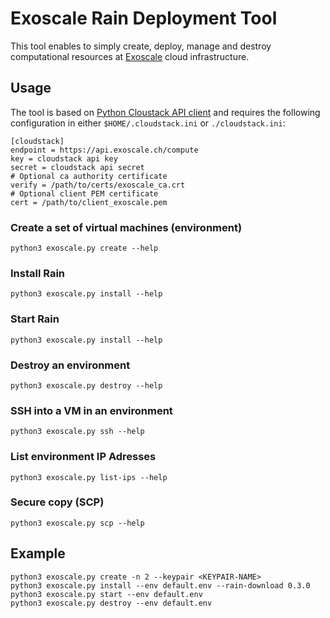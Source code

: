 # Exoscale Rain Deployment Tool

This tool enables to simply create, deploy, manage and destroy computational resources at [Exoscale](https://www.exoscale.com/) cloud infrastructure.

## Usage

The tool is based on [Python Cloustack API client](https://github.com/exoscale/cs) and requires the following configuration in either `$HOME/.cloudstack.ini` or `./cloudstack.ini`:

```
[cloudstack]
endpoint = https://api.exoscale.ch/compute
key = cloudstack api key
secret = cloudstack api secret
# Optional ca authority certificate
verify = /path/to/certs/exoscale_ca.crt
# Optional client PEM certificate
cert = /path/to/client_exoscale.pem
```

### Create a set of virtual machines (environment)

`python3 exoscale.py create --help`

### Install Rain

`python3 exoscale.py install --help`

### Start Rain

`python3 exoscale.py install --help`

### Destroy an environment

`python3 exoscale.py destroy --help`

### SSH into a VM in an environment

`python3 exoscale.py ssh --help`

### List environment IP Adresses

`python3 exoscale.py list-ips --help`

### Secure copy (SCP)

`python3 exoscale.py scp --help`

## Example

```
python3 exoscale.py create -n 2 --keypair <KEYPAIR-NAME>
python3 exoscale.py install --env default.env --rain-download 0.3.0
python3 exoscale.py start --env default.env
python3 exoscale.py destroy --env default.env
```
